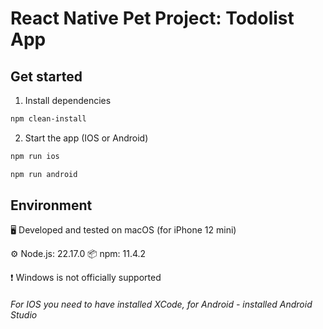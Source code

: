 # React Native Pet Project: Todolist App

## Get started

1. Install dependencies

```bash
npm clean-install
```

2. Start the app (IOS or Android)

```bash
npm run ios
```

```bash
npm run android
```

## Environment

🖥️ Developed and tested on macOS (for iPhone 12 mini)

⚙️ Node.js: 22.17.0
📦 npm: 11.4.2

❗ Windows is not officially supported

###### For IOS you need to have installed XCode, for Android - installed Android Studio
